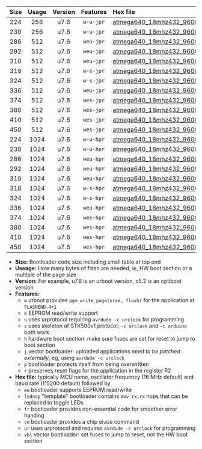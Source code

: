 |Size|Usage|Version|Features|Hex file|
|:-:|:-:|:-:|:-:|:--|
|224|256|u7.6|`w-u-jpr`|[atmega640_18mhz432_9600bps_ur_vbl.hex](https://raw.githubusercontent.com/stefanrueger/urboot/main//atmega640_18mhz432_9600bps_ur_vbl.hex)|
|230|256|u7.6|`w-u-jpr`|[atmega640_18mhz432_9600bps_lednop_ur_vbl.hex](https://raw.githubusercontent.com/stefanrueger/urboot/main//atmega640_18mhz432_9600bps_lednop_ur_vbl.hex)|
|286|512|u7.6|`weu-jpr`|[atmega640_18mhz432_9600bps_ee_ur_vbl.hex](https://raw.githubusercontent.com/stefanrueger/urboot/main//atmega640_18mhz432_9600bps_ee_ur_vbl.hex)|
|292|512|u7.6|`weu-jpr`|[atmega640_18mhz432_9600bps_ee_lednop_ur_vbl.hex](https://raw.githubusercontent.com/stefanrueger/urboot/main//atmega640_18mhz432_9600bps_ee_lednop_ur_vbl.hex)|
|310|512|u7.6|`weu-jpr`|[atmega640_18mhz432_9600bps_ee_lednop_fr_ur_vbl.hex](https://raw.githubusercontent.com/stefanrueger/urboot/main//atmega640_18mhz432_9600bps_ee_lednop_fr_ur_vbl.hex)|
|318|512|u7.6|`w-s-jpr`|[atmega640_18mhz432_9600bps_vbl.hex](https://raw.githubusercontent.com/stefanrueger/urboot/main//atmega640_18mhz432_9600bps_vbl.hex)|
|324|512|u7.6|`w-s-jpr`|[atmega640_18mhz432_9600bps_lednop_vbl.hex](https://raw.githubusercontent.com/stefanrueger/urboot/main//atmega640_18mhz432_9600bps_lednop_vbl.hex)|
|336|512|u7.6|`weu-jpr`|[atmega640_18mhz432_9600bps_ee_lednop_fr_ce_ur_vbl.hex](https://raw.githubusercontent.com/stefanrueger/urboot/main//atmega640_18mhz432_9600bps_ee_lednop_fr_ce_ur_vbl.hex)|
|374|512|u7.6|`wes-jpr`|[atmega640_18mhz432_9600bps_ee_vbl.hex](https://raw.githubusercontent.com/stefanrueger/urboot/main//atmega640_18mhz432_9600bps_ee_vbl.hex)|
|380|512|u7.6|`wes-jpr`|[atmega640_18mhz432_9600bps_ee_lednop_vbl.hex](https://raw.githubusercontent.com/stefanrueger/urboot/main//atmega640_18mhz432_9600bps_ee_lednop_vbl.hex)|
|410|512|u7.6|`wes-jpr`|[atmega640_18mhz432_9600bps_ee_lednop_fr_vbl.hex](https://raw.githubusercontent.com/stefanrueger/urboot/main//atmega640_18mhz432_9600bps_ee_lednop_fr_vbl.hex)|
|450|512|u7.6|`wes-jpr`|[atmega640_18mhz432_9600bps_ee_lednop_fr_ce_vbl.hex](https://raw.githubusercontent.com/stefanrueger/urboot/main//atmega640_18mhz432_9600bps_ee_lednop_fr_ce_vbl.hex)|
|224|1024|u7.6|`w-u-hpr`|[atmega640_18mhz432_9600bps_ur.hex](https://raw.githubusercontent.com/stefanrueger/urboot/main//atmega640_18mhz432_9600bps_ur.hex)|
|230|1024|u7.6|`w-u-hpr`|[atmega640_18mhz432_9600bps_lednop_ur.hex](https://raw.githubusercontent.com/stefanrueger/urboot/main//atmega640_18mhz432_9600bps_lednop_ur.hex)|
|286|1024|u7.6|`weu-hpr`|[atmega640_18mhz432_9600bps_ee_ur.hex](https://raw.githubusercontent.com/stefanrueger/urboot/main//atmega640_18mhz432_9600bps_ee_ur.hex)|
|292|1024|u7.6|`weu-hpr`|[atmega640_18mhz432_9600bps_ee_lednop_ur.hex](https://raw.githubusercontent.com/stefanrueger/urboot/main//atmega640_18mhz432_9600bps_ee_lednop_ur.hex)|
|310|1024|u7.6|`weu-hpr`|[atmega640_18mhz432_9600bps_ee_lednop_fr_ur.hex](https://raw.githubusercontent.com/stefanrueger/urboot/main//atmega640_18mhz432_9600bps_ee_lednop_fr_ur.hex)|
|318|1024|u7.6|`w-s-hpr`|[atmega640_18mhz432_9600bps.hex](https://raw.githubusercontent.com/stefanrueger/urboot/main//atmega640_18mhz432_9600bps.hex)|
|324|1024|u7.6|`w-s-hpr`|[atmega640_18mhz432_9600bps_lednop.hex](https://raw.githubusercontent.com/stefanrueger/urboot/main//atmega640_18mhz432_9600bps_lednop.hex)|
|336|1024|u7.6|`weu-hpr`|[atmega640_18mhz432_9600bps_ee_lednop_fr_ce_ur.hex](https://raw.githubusercontent.com/stefanrueger/urboot/main//atmega640_18mhz432_9600bps_ee_lednop_fr_ce_ur.hex)|
|374|1024|u7.6|`wes-hpr`|[atmega640_18mhz432_9600bps_ee.hex](https://raw.githubusercontent.com/stefanrueger/urboot/main//atmega640_18mhz432_9600bps_ee.hex)|
|380|1024|u7.6|`wes-hpr`|[atmega640_18mhz432_9600bps_ee_lednop.hex](https://raw.githubusercontent.com/stefanrueger/urboot/main//atmega640_18mhz432_9600bps_ee_lednop.hex)|
|410|1024|u7.6|`wes-hpr`|[atmega640_18mhz432_9600bps_ee_lednop_fr.hex](https://raw.githubusercontent.com/stefanrueger/urboot/main//atmega640_18mhz432_9600bps_ee_lednop_fr.hex)|
|450|1024|u7.6|`wes-hpr`|[atmega640_18mhz432_9600bps_ee_lednop_fr_ce.hex](https://raw.githubusercontent.com/stefanrueger/urboot/main//atmega640_18mhz432_9600bps_ee_lednop_fr_ce.hex)|

- **Size:** Bootloader code size including small table at top end
- **Useage:** How many bytes of flash are needed, ie, HW boot section or a multiple of the page size
- **Version:** For example, u7.6 is an urboot version, o5.2 is an optiboot version
- **Features:**
  + `w` urboot provides `pgm_write_page(sram, flash)` for the application at `FLASHEND-4+1`
  + `e` EEPROM read/write support
  + `u` uses urprotocol requiring `avrdude -c urclock` for programming
  + `s` uses skeleton of STK500v1 protocol; `-c urclock` and `-c arduino` both work
  + `h` hardware boot section: make sure fuses are set for reset to jump to boot section
  + `j` vector bootloader: uploaded applications *need to be patched externally*, eg, using `avrdude -c urclock`
  + `p` bootloader protects itself from being overwritten
  + `r` preserves reset flags for the application in the register R2
- **Hex file:** typically MCU name, oscillator frequency (16 MHz default) and baud rate (115200 default) followed by
  + `ee` bootloader supports EEPROM read/write
  + `lednop` "template" bootloader contains `mov rx,rx` nops that can be replaced to toggle LEDs
  + `fr` bootloader provides non-essential code for smoother error handing
  + `ce` bootloader provides a chip erase command
  + `ur` uses urprotocol and requires `avrdude -c urclock` for programming
  + `vbl` vector bootloader: set fuses to jump to reset, not the HW boot section
